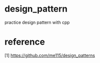 # design_pattern
practice design pattern with cpp 

# reference 
[1] https://github.com/me115/design_patterns
